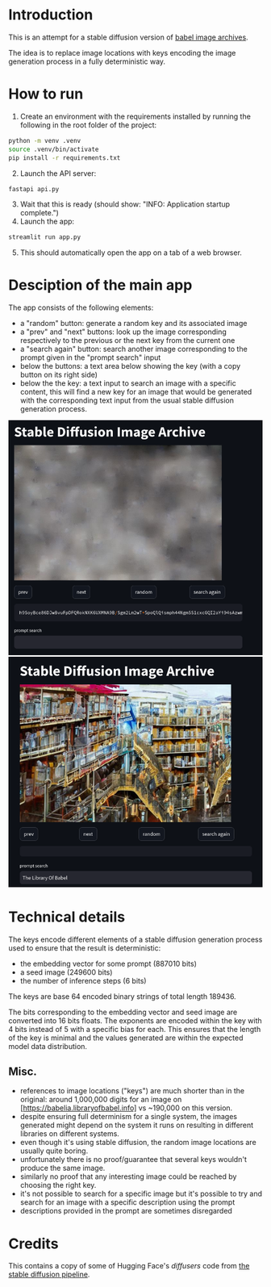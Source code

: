 # Introduction

This is an attempt for a stable diffusion version of [babel image archives](http://babelia.libraryofbabel.info/about.html).

The idea is to replace image locations with keys encoding the image generation process in a fully deterministic way.


# How to run

1. Create an environment with the requirements installed by running the following in the root folder of the project:
```bash
python -m venv .venv
source .venv/bin/activate
pip install -r requirements.txt
```
2. Launch the API server: 
```bash
fastapi api.py
```
3. Wait that this is ready (should show: "INFO:     Application startup complete.")
4. Launch the app:
```bash
streamlit run app.py
```
5. This should automatically open the app on a tab of a web browser.

# Desciption of the main app

The app consists of the following elements:
- a "random" button: generate a random key and its associated image
- a "prev" and "next" buttons: look up the image corresponding respectively to the previous or the next key from the current one
- a "search again" button: search another image corresponding to the prompt given in the "prompt search" input
- below the buttons: a text area below showing the key (with a copy button on its right side)
- below the the key: a text input to search an image with a specific content, this will find a new key for an image that would be generated with the corresponding text input from the usual stable diffusion generation process.

![example of randomly generated image](images/random-key.png)
![example of prompt look-up](images/prompt-lob.png)


# Technical details

The keys encode different elements of a stable diffusion generation process used to ensure that the result is deterministic:
- the embedding vector for some prompt (887010 bits)
- a seed image (249600 bits)
- the number of inference steps (6 bits)

The keys are base 64 encoded binary strings of total length 189436.

The bits corresponding to the embedding vector and seed image are converted into 16 bits floats. The exponents are encoded within the key with 4 bits instead of 5 with a specific bias for each. This ensures that the length of the key is minimal and the values generated are within the expected model data distribution.





## Misc.

- references to image locations ("keys") are much shorter than in the original: around 1,000,000 digits for an image on [https://babelia.libraryofbabel.info] vs ~190,000 on this version.
- despite ensuring full determinism for a single system, the images generated might depend on the system it runs on resulting in different libraries on different systems.
- even though it's using stable diffusion, the random image locations are usually quite boring.
- unfortunately there is no proof/guarantee that several keys wouldn't produce the same image.
- similarly no proof that any interesting image could be reached by choosing the right key.
- it's not possible to search for a specific image but it's possible to try and search for an image with a specific description using the prompt
- descriptions provided in the prompt are sometimes disregarded


# Credits

This contains a copy of some of Hugging Face's *diffusers* code from [the stable diffusion pipeline](https://github.com/huggingface/diffusers/blob/main/src/diffusers/pipelines/stable_diffusion/pipeline_stable_diffusion.py).






















